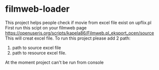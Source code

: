 # filmweb-loader
This project helps people check if movie from excel file exist on upflix.pl
First run this scipt on your filmweb page https://openuserjs.org/scripts/kapela86/Filmweb.pl_eksport_ocen/source This will creat excel file.
To run this project please add 2 path:
1. path to source excel file
2. path to resource excel file.

At the moment project can't be run from console
